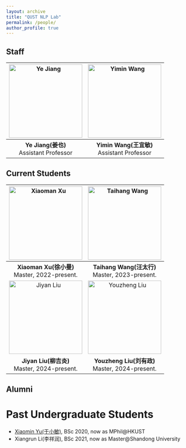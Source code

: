 ```yaml
---
layout: archive
title: "QUST NLP Lab"
permalink: /people/
author_profile: true
---
```


## Staff

| <img src="https://ye-jiang.com/files/20241006152532.jpg" alt="Ye Jiang" width="200" height="200">  | <img src="https://ye-jiang.com/files/20241006152542.jpg" alt="Yimin Wang" width="200" height="200">  |
|:--:|:--:|
| **Ye Jiang(姜也)** <br>Assistant Professor | **Yimin Wang(王宜敏)** <br>Assistant Professor |

## Current Students


| <img src="https://ye-jiang.com/files/3339.png" alt="Xiaoman Xu" width="200" height="200">  | <img src="https://ye-jiang.com/files/141536.png" alt="Taihang Wang" width="200" height="200">  |
|:--:|:--:|
| **Xiaoman Xu(徐小曼)** <br>Master, 2022-present. | **Taihang Wang(汪太行)** <br>Master, 2023-present. |
| <img src="https://ye-jiang.com/files/141549.png" alt="Jiyan Liu" width="200" height="200">  | <img src="https://ye-jiang.com/files/141555.png" alt="Youzheng Liu" width="200" height="200">  |
| **Jiyan Liu(柳吉炎)** <br>Master, 2024-present. | **Youzheng Liu(刘有政)** <br>Master, 2024-present. |




## Alumni

# Past Undergraduate Students

* [Xiaomin Yu(于小敏)](https://yu-xm.github.io/), BSc 2020, now as MPhil@HKUST
* Xiangrun Li(李祥润), BSc 2021, now as Master@Shandong University
